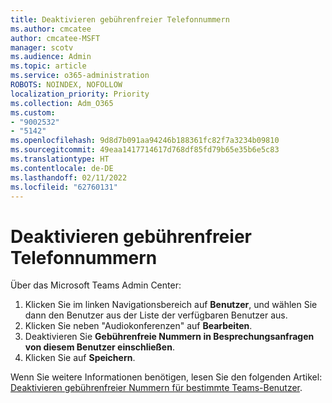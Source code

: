```yaml
---
title: Deaktivieren gebührenfreier Telefonnummern
ms.author: cmcatee
author: cmcatee-MSFT
manager: scotv
ms.audience: Admin
ms.topic: article
ms.service: o365-administration
ROBOTS: NOINDEX, NOFOLLOW
localization_priority: Priority
ms.collection: Adm_O365
ms.custom:
- "9002532"
- "5142"
ms.openlocfilehash: 9d8d7b091aa94246b188361fc82f7a3234b09810
ms.sourcegitcommit: 49eaa1417714617d768df85fd79b65e35b6e5c83
ms.translationtype: HT
ms.contentlocale: de-DE
ms.lasthandoff: 02/11/2022
ms.locfileid: "62760131"
---
```

# <a name="disabling-toll-free-numbers"></a>Deaktivieren gebührenfreier Telefonnummern

Über das Microsoft Teams Admin Center:

1. Klicken Sie im linken Navigationsbereich auf **Benutzer**, und wählen Sie dann den Benutzer aus der Liste der verfügbaren Benutzer aus.
2. Klicken Sie neben "Audiokonferenzen" auf **Bearbeiten**.
3. Deaktivieren Sie **Gebührenfreie Nummern in Besprechungsanfragen von diesem Benutzer einschließen**.
4. Klicken Sie auf **Speichern**.

Wenn Sie weitere Informationen benötigen, lesen Sie den folgenden Artikel: [Deaktivieren gebührenfreier Nummern für bestimmte Teams-Benutzer](https://docs.microsoft.com/microsoftteams/disabling-toll-free-numbers-for-specific-teams-users).
